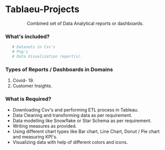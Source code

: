 # Tablaeu-Projects
<p align="center"

Combined set of Data Analytical reports or dashboards.

### What's included?
```bash
   # Datasets in Csv's 
   # Png's 
   # Data Visualization report(s).
```

### Types of Reports / Dashboards in Domains
1. Covid- 19.
2. Customer Insights.

### What is Required?
- Downloading Csv's and performing ETL process in Tableau.
- Data Cleaning and transforming data as per requirement.
- Data modelling like Snowflake or Star Schema as per requirement.
- Writing measures as provided. 
- Using different chart types like Bar chart, Line Chart, Donut / Pie chart and measuring KPI's.
- Visualizing data with help of different colors and icons.
